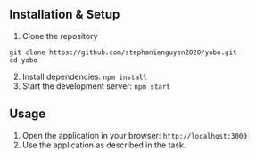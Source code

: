 ## Installation & Setup

1. Clone the repository

```
git clone https://github.com/stephanienguyen2020/yobo.git
cd yobo
```

2. Install dependencies: `npm install`
3. Start the development server: `npm start`

## Usage

1. Open the application in your browser: `http://localhost:3000`
2. Use the application as described in the task.

